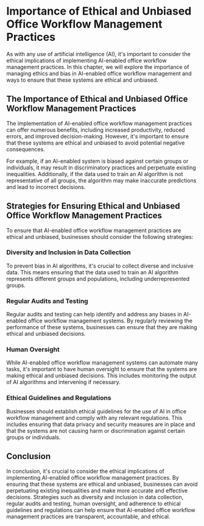 Importance of Ethical and Unbiased Office Workflow Management Practices
=====================================================================================================================================================

As with any use of artificial intelligence (AI), it's important to consider the ethical implications of implementing AI-enabled office workflow management practices. In this chapter, we will explore the importance of managing ethics and bias in AI-enabled office workflow management and ways to ensure that these systems are ethical and unbiased.

The Importance of Ethical and Unbiased Office Workflow Management Practices
---------------------------------------------------------------------------

The implementation of AI-enabled office workflow management practices can offer numerous benefits, including increased productivity, reduced errors, and improved decision-making. However, it's important to ensure that these systems are ethical and unbiased to avoid potential negative consequences.

For example, if an AI-enabled system is biased against certain groups or individuals, it may result in discriminatory practices and perpetuate existing inequalities. Additionally, if the data used to train an AI algorithm is not representative of all groups, the algorithm may make inaccurate predictions and lead to incorrect decisions.

Strategies for Ensuring Ethical and Unbiased Office Workflow Management Practices
---------------------------------------------------------------------------------

To ensure that AI-enabled office workflow management practices are ethical and unbiased, businesses should consider the following strategies:

### Diversity and Inclusion in Data Collection

To prevent bias in AI algorithms, it's crucial to collect diverse and inclusive data. This means ensuring that the data used to train an AI algorithm represents different groups and populations, including underrepresented groups.

### Regular Audits and Testing

Regular audits and testing can help identify and address any biases in AI-enabled office workflow management systems. By regularly reviewing the performance of these systems, businesses can ensure that they are making ethical and unbiased decisions.

### Human Oversight

While AI-enabled office workflow management systems can automate many tasks, it's important to have human oversight to ensure that the systems are making ethical and unbiased decisions. This includes monitoring the output of AI algorithms and intervening if necessary.

### Ethical Guidelines and Regulations

Businesses should establish ethical guidelines for the use of AI in office workflow management and comply with any relevant regulations. This includes ensuring that data privacy and security measures are in place and that the systems are not causing harm or discrimination against certain groups or individuals.

Conclusion
----------

In conclusion, it's crucial to consider the ethical implications of implementing AI-enabled office workflow management practices. By ensuring that these systems are ethical and unbiased, businesses can avoid perpetuating existing inequalities and make more accurate and effective decisions. Strategies such as diversity and inclusion in data collection, regular audits and testing, human oversight, and adherence to ethical guidelines and regulations can help ensure that AI-enabled office workflow management practices are transparent, accountable, and ethical.
